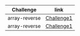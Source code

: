 |Challenge|link |
|---------|-----|
|array-reverse|[Challenge1](array-reverse/README.md)|
|array-reverse|[Challenge1](array-reverse/README.md)|
